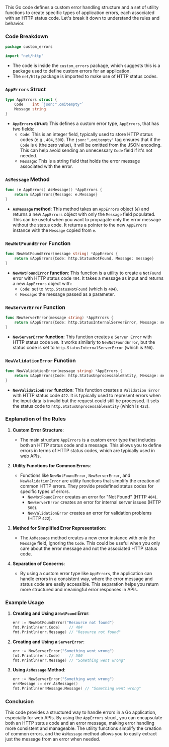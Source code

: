This Go code defines a custom error handling structure and a set of utility functions to create specific types of application errors, each associated with an HTTP status code. Let's break it down to understand the rules and behavior.

### Code Breakdown

```go
package custom_errors

import "net/http"
```
- The code is inside the `custom_errors` package, which suggests this is a package used to define custom errors for an application.
- The `net/http` package is imported to make use of HTTP status codes.

### `AppErrors` Struct
```go
type AppErrors struct {
    Code    int `json:",omitempty"`
    Message string
}
```
- **`AppErrors` struct**: This defines a custom error type, `AppErrors`, that has two fields:
  - `Code`: This is an integer field, typically used to store HTTP status codes (e.g., `404`, `500`). The `json:",omitempty"` tag ensures that if the `Code` is `0` (the zero value), it will be omitted from the JSON encoding. This can help avoid sending an unnecessary `Code` field if it's not needed.
  - `Message`: This is a string field that holds the error message associated with the error.

### `AsMessage` Method
```go
func (e AppErrors) AsMessage() *AppErrors {
    return &AppErrors{Message: e.Message}
}
```
- **`AsMessage` method**: This method takes an `AppErrors` object (`e`) and returns a new `AppErrors` object with only the `Message` field populated. This can be useful when you want to propagate only the error message without the status code. It returns a pointer to the new `AppErrors` instance with the `Message` copied from `e`.

### `NewNotFoundError` Function
```go
func NewNotFoundError(message string) *AppErrors {
    return &AppErrors{Code: http.StatusNotFound, Message: message}
}
```
- **`NewNotFoundError` function**: This function is a utility to create a `NotFound` error with HTTP status code `404`. It takes a message as input and returns a new `AppErrors` object with:
  - `Code`: set to `http.StatusNotFound` (which is `404`).
  - `Message`: the message passed as a parameter.
  
### `NewServerError` Function
```go
func NewServerError(message string) *AppErrors {
    return &AppErrors{Code: http.StatusInternalServerError, Message: message}
}
```
- **`NewServerError` function**: This function creates a `Server Error` with HTTP status code `500`. It works similarly to `NewNotFoundError`, but the status code is set to `http.StatusInternalServerError` (which is `500`).

### `NewValidationError` Function
```go
func NewValidationError(message string) *AppErrors {
    return &AppErrors{Code: http.StatusUnprocessableEntity, Message: message}
}
```
- **`NewValidationError` function**: This function creates a `Validation Error` with HTTP status code `422`. It is typically used to represent errors when the input data is invalid but the request could still be processed. It sets the status code to `http.StatusUnprocessableEntity` (which is `422`).

### Explanation of the Rules

1. **Custom Error Structure**:
   - The main structure `AppErrors` is a custom error type that includes both an HTTP status code and a message. This allows you to define errors in terms of HTTP status codes, which are typically used in web APIs.

2. **Utility Functions for Common Errors**:
   - Functions like `NewNotFoundError`, `NewServerError`, and `NewValidationError` are utility functions that simplify the creation of common HTTP errors. They provide predefined status codes for specific types of errors.
     - `NewNotFoundError` creates an error for "Not Found" (HTTP `404`).
     - `NewServerError` creates an error for internal server issues (HTTP `500`).
     - `NewValidationError` creates an error for validation problems (HTTP `422`).

3. **Method for Simplified Error Representation**:
   - The `AsMessage` method creates a new error instance with only the `Message` field, ignoring the `Code`. This could be useful when you only care about the error message and not the associated HTTP status code.
   
4. **Separation of Concerns**:
   - By using a custom error type like `AppErrors`, the application can handle errors in a consistent way, where the error message and status code are easily accessible. This separation helps you return more structured and meaningful error responses in APIs.

### Example Usage

1. **Creating and Using a `NotFound` Error**:
   ```go
   err := NewNotFoundError("Resource not found")
   fmt.Println(err.Code)    // 404
   fmt.Println(err.Message) // "Resource not found"
   ```

2. **Creating and Using a `ServerError`**:
   ```go
   err := NewServerError("Something went wrong")
   fmt.Println(err.Code)    // 500
   fmt.Println(err.Message) // "Something went wrong"
   ```

3. **Using `AsMessage` Method**:
   ```go
   err := NewServerError("Something went wrong")
   errMessage := err.AsMessage()
   fmt.Println(errMessage.Message) // "Something went wrong"
   ```

### Conclusion

This code provides a structured way to handle errors in a Go application, especially for web APIs. By using the `AppErrors` struct, you can encapsulate both an HTTP status code and an error message, making error handling more consistent and manageable. The utility functions simplify the creation of common errors, and the `AsMessage` method allows you to easily extract just the message from an error when needed.